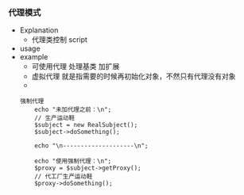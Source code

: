 ### 代理模式
+ Explanation 
    + 代理类控制 script
+ usage   
+ example
    + 可使用代理 处理基类 加扩展
    + 虚拟代理 就是指需要的时候再初始化对象，不然只有代理没有对象
    + 
    ```
   强制代理
        echo "未加代理之前：\n";
        // 生产运动鞋
        $subject = new RealSubject();
        $subject->doSomething();
    
        echo "\n--------------------\n";
    
        echo "使用强制代理：\n";
        $proxy = $subject->getProxy();
        // 代工厂生产运动鞋
        $proxy->doSomething();
  ```